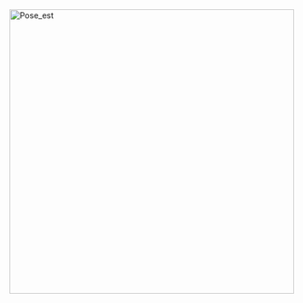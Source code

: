 <img width="500" alt="Pose_est" src="https://github.com/user-attachments/assets/e538fba7-57f5-411d-8d97-347adcbc72ca" />
